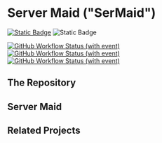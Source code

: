 # Server Maid ("SerMaid")

[![Static Badge](https://img.shields.io/badge/license-MIT-blue)](https://github.com/THE-cattail/sermaid/blob/master/LICENSE)
![Static Badge](https://img.shields.io/badge/communicate-on_Telegram-blue?logo=telegram&logoColor=fff)

[![GitHub Workflow Status (with event)](https://img.shields.io/github/actions/workflow/status/THE-cattail/sermaid/universal-lint.yml?logo=githubactions&logoColor=fff&label=Universal%20lint)](https://github.com/THE-cattail/sermaid/actions/workflows/universal-lint.yml)
[![GitHub Workflow Status (with event)](https://img.shields.io/github/actions/workflow/status/THE-cattail/sermaid/ci-rust.yml?logo=githubactions&logoColor=fff&label=Rust%20CI)](https://github.com/THE-cattail/sermaid/actions/workflows/ci-rust.yml)
[![GitHub Workflow Status (with event)](https://img.shields.io/github/actions/workflow/status/THE-cattail/sermaid/release-nightly.yml?logo=githubactions&logoColor=fff&label=Nightly%20release)](https://github.com/THE-cattail/sermaid/actions/workflows/release-nightly.yml)

## The Repository

## Server Maid

## Related Projects
